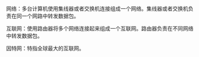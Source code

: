 网络：多台计算机使用集线器或者交换机连接组成一个网络。集线器或者交换机负责在同一个网路中转发数据包。

互联网：使用路由器将多个网络连接起来组成一个互联网。路由器负责在不同网络中转发数据包。

因特网：特指全球最大的互联网。